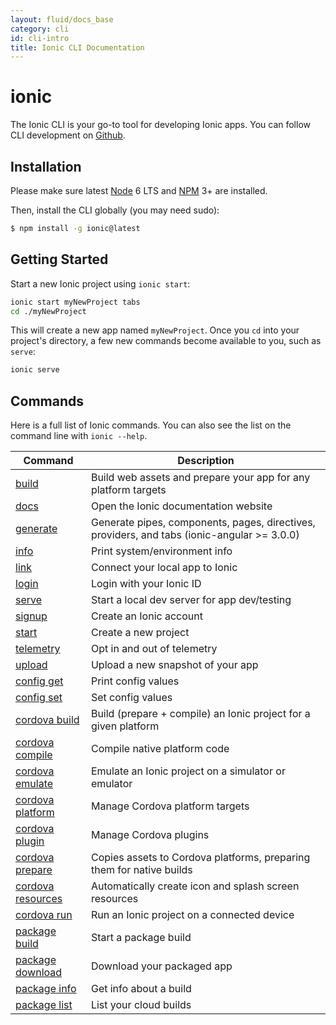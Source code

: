 ```yaml
---
layout: fluid/docs_base
category: cli
id: cli-intro
title: Ionic CLI Documentation
---
```


# ionic


The Ionic CLI is your go-to tool for developing Ionic apps. You can follow CLI
development on [Github](https://github.com/ionic-team/ionic-cli).

## Installation

Please make sure latest
[Node](https://ionicframework.com/docs/resources/what-is/#node) 6 LTS and
[NPM](https://ionicframework.com/docs/resources/what-is/#npm) 3+ are installed.

Then, install the CLI globally (you may need sudo):

```bash
$ npm install -g ionic@latest
```

## Getting Started

Start a new Ionic project using `ionic start`:

```bash
ionic start myNewProject tabs
cd ./myNewProject
```

This will create a new app named `myNewProject`. Once you `cd` into your
project's directory, a few new commands become available to you, such as
`serve`:

```bash
ionic serve
```

## Commands

Here is a full list of Ionic commands. You can also see the list on the command
line with `ionic --help`.

Command | Description
------- | -----------
[build](build) | Build web assets and prepare your app for any platform targets
[docs](docs) | Open the Ionic documentation website
[generate](generate) | Generate pipes, components, pages, directives, providers, and tabs (ionic-angular >= 3.0.0)
[info](info) | Print system/environment info
[link](link) | Connect your local app to Ionic
[login](login) | Login with your Ionic ID
[serve](serve) | Start a local dev server for app dev/testing
[signup](signup) | Create an Ionic account
[start](start) | Create a new project
[telemetry](telemetry) | Opt in and out of telemetry
[upload](upload) | Upload a new snapshot of your app
[config get](config/get) | Print config values
[config set](config/set) | Set config values
[cordova build](cordova/build) | Build (prepare + compile) an Ionic project for a given platform
[cordova compile](cordova/compile) | Compile native platform code
[cordova emulate](cordova/emulate) | Emulate an Ionic project on a simulator or emulator
[cordova platform](cordova/platform) | Manage Cordova platform targets
[cordova plugin](cordova/plugin) | Manage Cordova plugins
[cordova prepare](cordova/prepare) | Copies assets to Cordova platforms, preparing them for native builds
[cordova resources](cordova/resources) | Automatically create icon and splash screen resources
[cordova run](cordova/run) | Run an Ionic project on a connected device
[package build](package/build) | Start a package build
[package download](package/download) | Download your packaged app
[package info](package/info) | Get info about a build
[package list](package/list) | List your cloud builds
